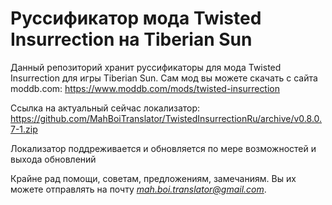 # Руссификатор мода Twisted Insurrection на Tiberian Sun

Данный репозиторий хранит руссификаторы для мода Twisted Insurrection для игры Tiberian Sun. Сам мод вы можете скачать с сайта moddb.com: https://www.moddb.com/mods/twisted-insurrection

Ссылка на актуальный сейчас локализатор: https://github.com/MahBoiTranslator/TwistedInsurrectionRu/archive/v0.8.0.7-1.zip

Локализатор поддреживается и обновляется по мере возможностей и выхода обновлений

Крайне рад помощи, советам, предложениям, замечаниям. Вы их можете отправлять на почту *mah.boi.translator@gmail.com*.
